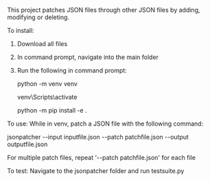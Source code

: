This project patches JSON files through other JSON files by adding, modifying or deleting.


To install:
  1. Download all files
  2. In command prompt, navigate into the main folder
  3. Run the following in command prompt:
     
       python -m venv venv
     
       venv\Scripts\activate
     
       python -m pip install -e .
     
To use:
  While in venv, patch a JSON file with the following command:
  
  jsonpatcher --input inputfile.json --patch patchfile.json --output outputfile.json
  
  For multiple patch files, repeat '--patch patchfile.json' for each file

To test:
  Navigate to the jsonpatcher folder and run testsuite.py
     
